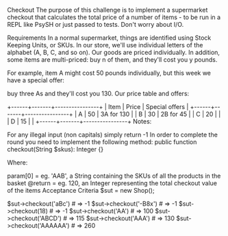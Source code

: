 Checkout
The purpose of this challenge is to implement a supermarket checkout that calculates the total price of a number of items - to be run in a REPL like PsySH or just passed to tests. Don't worry about I/O.

Requirements
In a normal supermarket, things are identified using Stock Keeping Units, or SKUs. In our store, we'll use individual letters of the alphabet (A, B, C, and so on). Our goods are priced individually. In addition, some items are multi-priced: buy n of them, and they'll cost you y pounds.

For example, item A might cost 50 pounds individually, but this week we have a special offer:

buy three As and they'll cost you 130.
Our price table and offers:

+------+-------+----------------+
| Item | Price | Special offers |
+------+-------+----------------+
| A    | 50    | 3A for 130     |
| B    | 30    | 2B for 45      |
| C    | 20    |                |
| D    | 15    |                |
+------+-------+----------------+
Notes:

For any illegal input (non capitals) simply return -1
In order to complete the round you need to implement the following method: public function checkout(String $skus): Integer {}

Where:

param[0] = eg. 'AAB', a String containing the SKUs of all the products in the basket
@return = eg. 120, an Integer representing the total checkout value of the items
Acceptance Criteria
$sut = new Shop();

$sut->checkout('aBc') # => -1
$sut->checkout('-B8x') # => -1
$sut->checkout(18) # => -1
$sut->checkout('AA') # => 100
$sut->checkout('ABCD') # => 115
$sut->checkout('AAA') # => 130
$sut->checkout('AAAAAA') # => 260